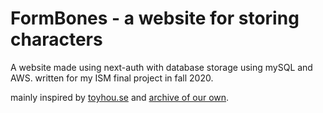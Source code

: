 # FormBones - a website for storing characters
A website made using next-auth with database storage using mySQL and AWS. written for my ISM final project in fall 2020.

mainly inspired by [toyhou.se](https://toyhou.se/) and [archive of our own](https://archiveofourown.org/).
